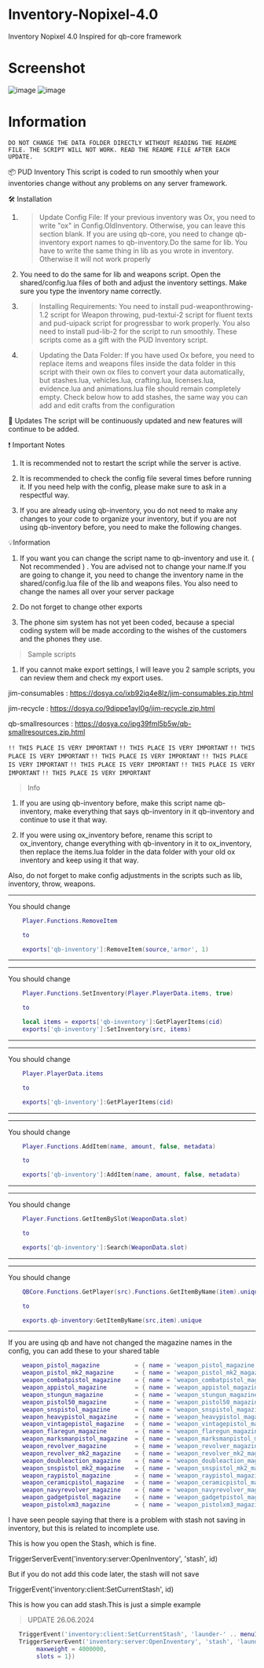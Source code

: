 # Inventory-Nopixel-4.0
Inventory Nopixel 4.0 Inspired for qb-core framework

# Screenshot 
![image](https://github.com/user-attachments/assets/b942b241-3f17-42e7-9dde-cc109d4fa02d)
![image](https://github.com/user-attachments/assets/88d0d538-15e8-4319-bed1-348bad01e1f9)


# Information
```DO NOT CHANGE THE DATA FOLDER DIRECTLY WITHOUT READING THE README FILE. THE SCRIPT WILL NOT WORK. READ THE README FILE AFTER EACH UPDATE.```

📦 PUD Inventory
This script is coded to run smoothly when your inventories change without any problems on any server framework.

🛠️ Installation
1. >Update Config File:
If your previous inventory was Ox, you need to write "ox" in Config.OldInventory. Otherwise, you can leave this section blank.
If you are using qb-core, you need to change qb-inventory export names to qb-inventory.Do the same for lib. You have to write the same thing in lib as you wrote in inventory. Otherwise it will not work properly

2. You need to do the same for lib and weapons script. Open the shared/config.lua files of both and adjust the inventory settings. Make sure you type the inventory name correctly.

2. >Installing Requirements:
You need to install pud-weaponthrowing-1.2 script for Weapon throwing, pud-textui-2 script for fluent texts and pud-uipack script for progressbar to work properly. You also need to install pud-lib-2 for the script to run smoothly. These scripts come as a gift with the PUD Inventory script.

3. >Updating the Data Folder:
If you have used Ox before, you need to replace items and weapons files inside the data folder in this script with their own ox files to convert your data automatically, but stashes.lua, vehicles.lua, crafting.lua, licenses.lua, evidence.lua and animations.lua file should remain completely empty. Check below how to add stashes, the same way you can add and edit crafts from the configuration

🚀 Updates
The script will be continuously updated and new features will continue to be added.

❗️ Important Notes
1. It is recommended not to restart the script while the server is active.

2. It is recommended to check the config file several times before running it. If you need help with the config, please make sure to ask in a respectful way.

3. If you are already using qb-inventory, you do not need to make any changes to your code to organize your inventory, but if you are not using qb-inventory before, you need to make the following changes.



💡Information
1. If you want you can change the script name to qb-inventory and use it. ( Not recommended ) . You are advised not to change your name.If you are going to change it, you need to change the inventory name in the shared/config.lua file of the lib and weapons files. You also need to change the names all over your server package

2. Do not forget to change other exports

3. The phone sim system has not yet been coded, because a special coding system will be made according to the wishes of the customers and the phones they use.


> Sample scripts

1. If you cannot make export settings, I will leave you 2 sample scripts, you can review them and check my export uses.

jim-consumables : https://dosya.co/ixb92iq4e8lz/jim-consumables.zip.html

jim-recycle : https://dosya.co/9dippe1ayl0g/jim-recycle.zip.html

qb-smallresources : https://dosya.co/ipg39fml5b5w/qb-smallresources.zip.html




```!! THIS PLACE IS VERY IMPORTANT```
```!! THIS PLACE IS VERY IMPORTANT```
```!! THIS PLACE IS VERY IMPORTANT```
```!! THIS PLACE IS VERY IMPORTANT```
```!! THIS PLACE IS VERY IMPORTANT```
```!! THIS PLACE IS VERY IMPORTANT```
```!! THIS PLACE IS VERY IMPORTANT```
```!! THIS PLACE IS VERY IMPORTANT```
> Info 
1. If you are using qb-inventory before, make this script name qb-inventory, make everything that says qb-inventory in it qb-inventory and continue to use it that way.

2. If you were using ox_inventory before, rename this script to ox_inventory, change everything with qb-inventory in it to ox_inventory, then replace the items.lua folder in the data folder with your old ox inventory and keep using it that way. 

Also, do not forget to make config adjustments in the scripts such as lib, inventory, throw, weapons.


--------------------------------------------------------------------------------------------------------------------------------------------------------------------------------
You should change 
```lua
    Player.Functions.RemoveItem

    to 

    exports['qb-inventory']:RemoveItem(source,'armor', 1)
```
--------------------------------------------------------------------------------------------------------------------------------------------------------------------------------


--------------------------------------------------------------------------------------------------------------------------------------------------------------------------------
You should change 
```lua
    Player.Functions.SetInventory(Player.PlayerData.items, true)

    to 

    local items = exports['qb-inventory']:GetPlayerItems(cid)
    exports['qb-inventory']:SetInventory(src, items)
```
--------------------------------------------------------------------------------------------------------------------------------------------------------------------------------


--------------------------------------------------------------------------------------------------------------------------------------------------------------------------------
You should change 
```lua
    Player.PlayerData.items

    to 

    exports['qb-inventory']:GetPlayerItems(cid)
```
--------------------------------------------------------------------------------------------------------------------------------------------------------------------------------


--------------------------------------------------------------------------------------------------------------------------------------------------------------------------------
You should change         
```lua
    Player.Functions.AddItem(name, amount, false, metadata) 

    to 

    exports['qb-inventory']:AddItem(name, amount, false, metadata) 
```
--------------------------------------------------------------------------------------------------------------------------------------------------------------------------------


--------------------------------------------------------------------------------------------------------------------------------------------------------------------------------
You should change         
```lua
    Player.Functions.GetItemBySlot(WeaponData.slot)

    to 

    exports['qb-inventory']:Search(WeaponData.slot)
```
--------------------------------------------------------------------------------------------------------------------------------------------------------------------------------


--------------------------------------------------------------------------------------------------------------------------------------------------------------------------------
You should change         
```lua
    QBCore.Functions.GetPlayer(src).Functions.GetItemByName(item).unique

    to 

    exports.qb-inventory:GetItemByName(src,item).unique
```
--------------------------------------------------------------------------------------------------------------------------------------------------------------------------------






If you are using qb and have not changed the magazine names in the config, you can add these to your shared table

```lua
    weapon_pistol_magazine          = { name = 'weapon_pistol_magazine', label = 'Pistol Magazine', weight = 1000, type = 'weapon', ammotype = 'AMMO_PISTOL', image = 'clip_attachment.png', unique = true, useable = false, description = 'Pistol Magazine' },
    weapon_pistol_mk2_magazine      = { name = 'weapon_pistol_mk2_magazine', label = 'Pistol Mk II Magazine', weight = 1000, type = 'weapon', ammotype = 'AMMO_PISTOL', image = 'clip_attachment.png', unique = true, useable = false, description = 'Pistol Mk II Magazine' },
    weapon_combatpistol_magazine    = { name = 'weapon_combatpistol_magazine', label = 'Combat Pistol Magazine', weight = 1000, type = 'weapon', ammotype = 'AMMO_PISTOL', image = 'clip_attachment.png', unique = true, useable = false, description = 'Combat Pistol Magazine' },
    weapon_appistol_magazine        = { name = 'weapon_appistol_magazine', label = 'AP Pistol Magazine', weight = 1000, type = 'weapon', ammotype = 'AMMO_PISTOL', image = 'clip_attachment.png', unique = true, useable = false, description = 'AP Pistol Magazine' },
    weapon_stungun_magazine         = { name = 'weapon_stungun_magazine', label = 'Taser Magazine', weight = 1000, type = 'weapon', ammotype = nil, image = 'clip_attachment.png', unique = true, useable = false, description = 'Taser Magazine' },
    weapon_pistol50_magazine        = { name = 'weapon_pistol50_magazine', label = 'Pistol .50 Magazine', weight = 1000, type = 'weapon', ammotype = 'AMMO_PISTOL', image = 'clip_attachment.png', unique = true, useable = false, description = 'Pistol .50 Magazine' },
    weapon_snspistol_magazine       = { name = 'weapon_snspistol_magazine', label = 'SNS Pistol Magazine', weight = 1000, type = 'weapon', ammotype = 'AMMO_PISTOL', image = 'clip_attachment.png', unique = true, useable = false, description = 'SNS Pistol Magazine' },
    weapon_heavypistol_magazine     = { name = 'weapon_heavypistol_magazine', label = 'Heavy Pistol Magazine', weight = 1000, type = 'weapon', ammotype = 'AMMO_PISTOL', image = 'clip_attachment.png', unique = true, useable = false, description = 'Heavy Pistol Magazine' },
    weapon_vintagepistol_magazine   = { name = 'weapon_vintagepistol_magazine', label = 'Vintage Pistol Magazine', weight = 1000, type = 'weapon', ammotype = 'AMMO_PISTOL', image = 'clip_attachment.png', unique = true, useable = false, description = 'Vintage Pistol Magazine' },
    weapon_flaregun_magazine        = { name = 'weapon_flaregun_magazine', label = 'Flare Gun Magazine', weight = 1000, type = 'weapon', ammotype = 'AMMO_FLARE', image = 'clip_attachment.png', unique = true, useable = false, description = 'Flare Gun Magazine' },
    weapon_marksmanpistol_magazine  = { name = 'weapon_marksmanpistol_magazine', label = 'Marksman Pistol Magazine', weight = 1000, type = 'weapon', ammotype = 'AMMO_PISTOL', image = 'clip_attachment.png', unique = true, useable = false, description = 'Marksman Pistol Magazine' },
    weapon_revolver_magazine        = { name = 'weapon_revolver_magazine', label = 'Revolver Magazine', weight = 1000, type = 'weapon', ammotype = 'AMMO_PISTOL', image = 'clip_attachment.png', unique = true, useable = false, description = 'Revolver Magazine' },
    weapon_revolver_mk2_magazine    = { name = 'weapon_revolver_mk2_magazine', label = 'Violence Magazine', weight = 1000, type = 'weapon', ammotype = 'AMMO_PISTOL', image = 'clip_attachment.png', unique = true, useable = false, description = 'da Violence Magazine' },
    weapon_doubleaction_magazine    = { name = 'weapon_doubleaction_magazine', label = 'Double Action Revolver Magazine', weight = 1000, type = 'weapon', ammotype = 'AMMO_PISTOL', image = 'clip_attachment.png', unique = true, useable = false, description = 'Double Action Revolver Magazine' },
    weapon_snspistol_mk2_magazine   = { name = 'weapon_snspistol_mk2_magazine', label = 'SNS Pistol Mk II Magazine', weight = 1000, type = 'weapon', ammotype = 'AMMO_PISTOL', image = 'clip_attachment.png', unique = true, useable = false, description = 'SNS Pistol MK2 Magazine' },
    weapon_raypistol_magazine       = { name = 'weapon_raypistol_magazine', label = 'Up-n-Atomizer Magazine', weight = 1000, type = 'weapon', ammotype = 'AMMO_PISTOL', image = 'clip_attachment.png', unique = true, useable = false, description = 'Weapon Raypistol Magazine' },
    weapon_ceramicpistol_magazine   = { name = 'weapon_ceramicpistol_magazine', label = 'Ceramic Pistol Magazine', weight = 1000, type = 'weapon', ammotype = 'AMMO_PISTOL', image = 'clip_attachment.png', unique = true, useable = false, description = 'Weapon Ceramicpistol Magazine' },
    weapon_navyrevolver_magazine    = { name = 'weapon_navyrevolver_magazine', label = 'Navy Revolver Magazine', weight = 1000, type = 'weapon', ammotype = 'AMMO_PISTOL', image = 'clip_attachment.png', unique = true, useable = false, description = 'Weapon Navyrevolver Magazine' },
    weapon_gadgetpistol_magazine    = { name = 'weapon_gadgetpistol_magazine', label = 'Perico Pistol Magazine', weight = 1000, type = 'weapon', ammotype = 'AMMO_PISTOL', image = 'clip_attachment.png', unique = true, useable = false, description = 'Weapon Gadgetpistol Magazine' },
    weapon_pistolxm3_magazine       = { name = 'weapon_pistolxm3_magazine', label = 'Pistol XM3 Magazine', weight = 1000, type = 'weapon', ammotype = 'AMMO_PISTOL', image = 'clip_attachment.png', unique = true, useable = false, description = 'Pistol XM3 Magazine' },
```


I have seen people saying that there is a problem with stash not saving in inventory, but this is related to incomplete use.

This is how you open the Stash, which is fine.

TriggerServerEvent('inventory:server:OpenInventory', 'stash', id)


But if you do not add this code later, the stash will not save

TriggerEvent('inventory:client:SetCurrentStash', id)




This is how you can add stash.This is just a simple example

> UPDATE 26.06.2024
```lua
   TriggerEvent('inventory:client:SetCurrentStash', 'launder-' .. menuId)
   TriggerServerEvent('inventory:server:OpenInventory', 'stash', 'launder-' .. menuId , {
        maxweight = 4000000,
        slots = 1})
```
